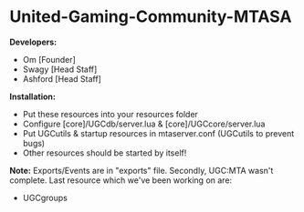 # United-Gaming-Community-MTASA

**Developers:**
* Om [Founder]
* Swagy [Head Staff]
* Ashford [Head Staff]

**Installation:**
* Put these resources into your resources folder
* Configure [core]/UGCdb/server.lua & [core]/UGCcore/server.lua
* Put UGCutils & startup resources in mtaserver.conf (UGCutils to prevent bugs)
* Other resources should be started by itself!

**Note:** Exports/Events are in "exports" file. Secondly, UGC:MTA wasn't complete. Last resource which we've been working on are:
* UGCgroups
